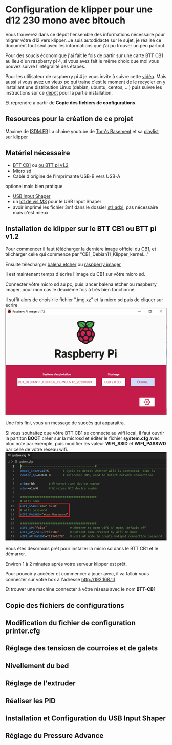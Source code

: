 # Configuration de klipper pour une d12 230 mono avec bltouch

Vous trouverez dans ce dépôt l'ensemble des informations nécessaire pour migrer vôtre d12 vers klipper.
Je suis autodidacte sur le sujet, je réalisé ce document tout seul avec les informations que j'ai pu trouver un peu partout.

Pour des soucis économique j'ai fait le fois de partir sur une carte BTT CB1 au lieu d'un raspberry pi 4, si vous avez fait le même choix que moi vous pouvez suivre l'intégralité des étapes.

Pour les utilisateur de raspberry pi 4 je vous invite à suivre cette [vidéo](https://www.youtube.com/watch?v=Ibz9D00NlO8).
Mais aussi si vous avez un vieux pc qui traine c'est le moment de le recycler en y installant une distribution Linux (debian, ubuntu, centos, ...)
puis suivre les instructions sur ce [dépôt](https://github.com/th33xitus/kiauh#-download-and-use-kiauh) pour la partie installation.

Et reprendre à partir de **Copie des fichiers de configurations**

## Resources pour la création de ce projet
Maxime de [I3DM.FR](https://i3dm.fr/2023/03/25/klipper-sur-wanhao-d12/)
La chaine youtube de [Tom's Basement](https://www.youtube.com/@TomsBasement) et sa [playlist sur klipper](https://www.youtube.com/playlist?list=PLG2DUsM4SElSYaGta07jPFdrE_DXlMMff)

## Matériel nécessaire

- [BTT CB1](https://biqu.equipment/collections/control-board/products/pi4b-adapter-v1-0?variant=39847230242914) ou [ou BTT pi v1.2](https://biqu.equipment/products/bigtreetech-btt-pi-v1-2?variant=40326121980002)
- Micro sd
- Cable d'origine de l'imprimante USB-B vers USB-A

optionel mais bien pratique
- [USB Input Shaper](https://fr.aliexpress.com/item/1005005411366555.html?spm=a2g0o.order_list.order_list_main.11.c0355e5bKZAxdP&gatewayAdapt=glo2fra) 
- un [lot de vis M3](https://www.amazon.fr/gp/product/B0BCYW4YTX/ref=ppx_yo_dt_b_search_asin_title?ie=UTF8&psc=1) pour le USB Input Shaper
- avoir imprimé les fichier 3mf dans le dossier [stl_adxl](https://github.com/sheldonGordon/klipper-config/tree/main/stl_adxl), pas nécessaire mais c'est mieux
 
## Installation de klipper sur le BTT CB1 ou BTT pi v1.2
Pour commencer il faut télécharger la dernière image officiel du [CB1](https://github.com/bigtreetech/CB1/releases), et télcharger celle qui commence par "CB1_Debian11_Klipper_kernel..."

Ensuite télécharger [balena etcher](https://etcher.balena.io/) ou [raspberry imager](https://www.raspberrypi.com/software/)

Il est maintenant temps d'écrire l'image du CB1 sur vôtre micro sd.

Connecter vôtre micro sd au pc, puis lancer balena etcher ou raspberry imager, pour mon cas le deuxième fois à très bien fonctionné.

Il suffit alors de choisir le fichier ".img.xz" et la micro sd puis de cliquer sur écrire
![alt raspberry_imager](./images/raspberryImager.PNG)

Une fois fini, vous un message de succès qui apparaitra.

Si vous souhaitez que vôtre BTT CB1 se connecte au wifi local, il faut ouvrir la partiton **BOOT** créer sur la microsd et éditer le fichier **system.cfg** avec bloc note par exemple, puis modifier les valeur **WIFI_SSID** et **WIFI_PASSWD** par celle de vôtre réseau wifi.
![alt configuration_wifi](./images/configuration_wifi.PNG)

Vous êtes désormais prêt pour installer la micro sd dans le BTT CB1 et le démarrer.

Environ 1 à 2 minutes après votre serveur klipper est prêt.

Pour pouvoir y accéder et commencer à jouer avec, il va falloir vous connecter sur votre box à l'adresse http://192.168.1.1

Et trouver une machine connecter à vôtre réseau avec le nom **BTT-CB1**
## Copie des fichiers de configurations

## Modification du fichier de configuration printer.cfg

## Réglage des tensiosn de courroies et de galets

## Nivellement du bed

## Réglage de l'extruder

## Réaliser les PID

## Installation et Configuration du USB Input Shaper

## Réglage du Pressure Advance
